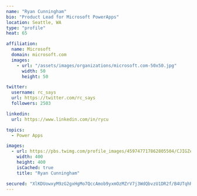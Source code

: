 ```yaml
---
name: "Ryan Cunningham"
bio: "Product Lead for Microsoft PowerApps"
location: Seattle, WA
type: "profile"
heat: 65

affiliation:
  name: Microsoft
  domain: microsoft.com
  images:
    - url: "/assets/images/organizations/microsoft.com-50x50.jpg"
      width: 50
      height: 50

twitter:
  username: rc_says
  url: https://twitter.com/rc_says
  followers: 2503

linkedin:
  url: https://www.linkedin.com/in/rycu

topics:
  - Power Apps

images:
  - url: https://pbs.twimg.com/profile_images/459747717862805504/CJIGZejd_400x400.png
    width: 400
    height: 400
    isCached: true
    title: "Ryan Cunningham"

secured: "XlKDUowxyM9zG2gxHgMo7QccAmob9yxmOzMZrV7j3WdQbvzU1DR2f/B4UTqhRWf1zwRCm6ysHN2yA9y+Tk65jvofnnibQ1dZ/F2rcDPWuJpvkgY/0g6YeqIKMlWwoR8bhMdjje7iHHkHiEKV0/DL02qr7yHFO3fkb1XB81e8F6bkGzPuK3WoXDkHvAgywyF/tgs7uJSiHbdiXpm+6TuHJxoLPkkUWETDrRS7s1oC7bHCUSepbBl1Ox7GS9n7JbsdVCwKiIh63mcJocQoZVhpPNX0vXznpEEWpEiR0wMO0jDclHqiMDXL27jhO8YNuIdL837U10Bmta2bmluBHwTcgHKsS7Q1tPA81BrBd6LWDPBPipKzUUbOMpyhjJpRw17w3heYZW6VErTZ/6XZzrofoTNArbeNcir5sZZbzyB4XyM=;7bffFFLw8qix1yPJ2lI/Pw=="
---
```


